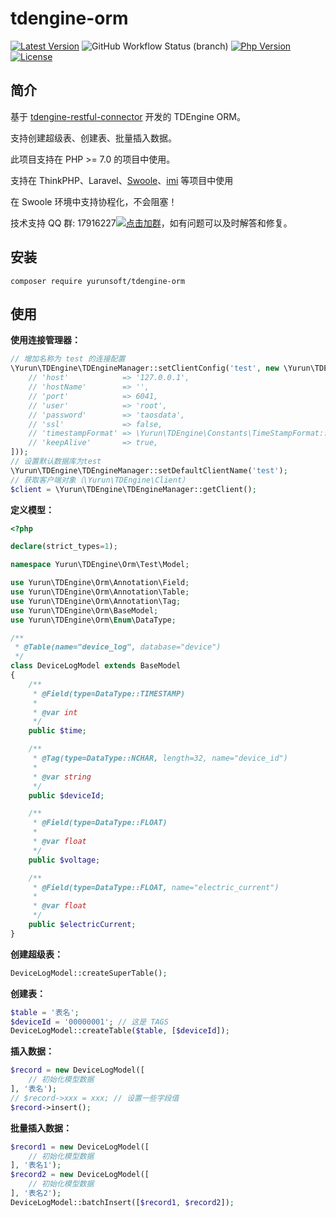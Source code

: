 # tdengine-orm

[![Latest Version](https://poser.pugx.org/yurunsoft/tdengine-orm/v/stable)](https://packagist.org/packages/yurunsoft/tdengine-orm)
![GitHub Workflow Status (branch)](https://img.shields.io/github/workflow/status/Yurunsoft/tdengine-orm/ci/dev)
[![Php Version](https://img.shields.io/badge/php-%3E=7.0-brightgreen.svg)](https://secure.php.net/)
[![License](https://img.shields.io/github/license/Yurunsoft/tdengine-orm.svg)](https://github.com/Yurunsoft/tdengine-orm/blob/master/LICENSE)

## 简介

基于 [tdengine-restful-connector](https://github.com/Yurunsoft/tdengine-restful-connector) 开发的 TDEngine ORM。

支持创建超级表、创建表、批量插入数据。

此项目支持在 PHP >= 7.0 的项目中使用。

支持在 ThinkPHP、Laravel、[Swoole](https://github.com/swoole/swoole-src)、[imi](https://github.com/imiphp/imi) 等项目中使用

在 Swoole 环境中支持协程化，不会阻塞！

技术支持 QQ 群: 17916227[![点击加群](https://pub.idqqimg.com/wpa/images/group.png "点击加群")](https://jq.qq.com/?_wv=1027&k=5wXf4Zq)，如有问题可以及时解答和修复。

## 安装

`composer require yurunsoft/tdengine-orm`

## 使用

**使用连接管理器：**

```php
// 增加名称为 test 的连接配置
\Yurun\TDEngine\TDEngineManager::setClientConfig('test', new \Yurun\TDEngine\ClientConfig([
    // 'host'            => '127.0.0.1',
    // 'hostName'        => '',
    // 'port'            => 6041,
    // 'user'            => 'root',
    // 'password'        => 'taosdata',
    // 'ssl'             => false,
    // 'timestampFormat' => \Yurun\TDEngine\Constants\TimeStampFormat::LOCAL_STRING,
    // 'keepAlive'       => true,
]));
// 设置默认数据库为test
\Yurun\TDEngine\TDEngineManager::setDefaultClientName('test');
// 获取客户端对象（\Yurun\TDEngine\Client）
$client = \Yurun\TDEngine\TDEngineManager::getClient();
```

**定义模型：**

```php
<?php

declare(strict_types=1);

namespace Yurun\TDEngine\Orm\Test\Model;

use Yurun\TDEngine\Orm\Annotation\Field;
use Yurun\TDEngine\Orm\Annotation\Table;
use Yurun\TDEngine\Orm\Annotation\Tag;
use Yurun\TDEngine\Orm\BaseModel;
use Yurun\TDEngine\Orm\Enum\DataType;

/**
 * @Table(name="device_log", database="device")
 */
class DeviceLogModel extends BaseModel
{
    /**
     * @Field(type=DataType::TIMESTAMP)
     *
     * @var int
     */
    public $time;

    /**
     * @Tag(type=DataType::NCHAR, length=32, name="device_id")
     *
     * @var string
     */
    public $deviceId;

    /**
     * @Field(type=DataType::FLOAT)
     *
     * @var float
     */
    public $voltage;

    /**
     * @Field(type=DataType::FLOAT, name="electric_current")
     *
     * @var float
     */
    public $electricCurrent;
}
```

**创建超级表：**

```php
DeviceLogModel::createSuperTable();
```

**创建表：**

```php
$table = '表名';
$deviceId = '00000001'; // 这是 TAGS
DeviceLogModel::createTable($table, [$deviceId]);
```

**插入数据：**

```php
$record = new DeviceLogModel([
    // 初始化模型数据
], '表名');
// $record->xxx = xxx; // 设置一些字段值
$record->insert();
```

**批量插入数据：**

```php
$record1 = new DeviceLogModel([
    // 初始化模型数据
], '表名1');
$record2 = new DeviceLogModel([
    // 初始化模型数据
], '表名2');
DeviceLogModel::batchInsert([$record1, $record2]);
```
